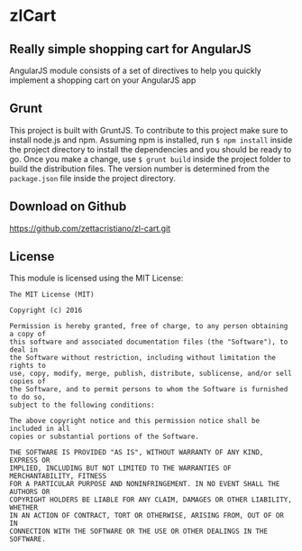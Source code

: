 zlCart
======

Really simple shopping cart for AngularJS
-----------------------------------------------------------------
AngularJS module consists of a set of directives to help you quickly implement a shopping cart on your AngularJS app

Grunt
------------
This project is built with GruntJS. To contribute to this project make sure to install node.js and npm.
Assuming npm is installed, run `$ npm install` inside the project directory to install the dependencies and you should
be ready to go.
Once you make a change, use `$ grunt build` inside the project folder to build the distribution files.
The version number is determined from the `package.json` file inside the project directory.


Download on Github
------------------
https://github.com/zettacristiano/zl-cart.git



License
-------

This module is licensed using the MIT License:

```
The MIT License (MIT)

Copyright (c) 2016

Permission is hereby granted, free of charge, to any person obtaining a copy of
this software and associated documentation files (the "Software"), to deal in
the Software without restriction, including without limitation the rights to
use, copy, modify, merge, publish, distribute, sublicense, and/or sell copies of
the Software, and to permit persons to whom the Software is furnished to do so,
subject to the following conditions:

The above copyright notice and this permission notice shall be included in all
copies or substantial portions of the Software.

THE SOFTWARE IS PROVIDED "AS IS", WITHOUT WARRANTY OF ANY KIND, EXPRESS OR
IMPLIED, INCLUDING BUT NOT LIMITED TO THE WARRANTIES OF MERCHANTABILITY, FITNESS
FOR A PARTICULAR PURPOSE AND NONINFRINGEMENT. IN NO EVENT SHALL THE AUTHORS OR
COPYRIGHT HOLDERS BE LIABLE FOR ANY CLAIM, DAMAGES OR OTHER LIABILITY, WHETHER
IN AN ACTION OF CONTRACT, TORT OR OTHERWISE, ARISING FROM, OUT OF OR IN
CONNECTION WITH THE SOFTWARE OR THE USE OR OTHER DEALINGS IN THE SOFTWARE.
```